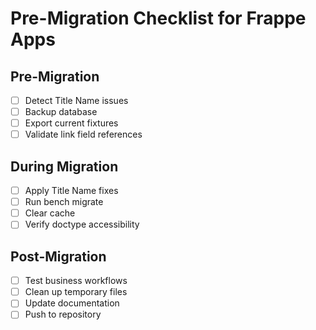 # Pre-Migration Checklist for Frappe Apps

## Pre-Migration
- [ ] Detect Title Name issues
- [ ] Backup database
- [ ] Export current fixtures
- [ ] Validate link field references

## During Migration
- [ ] Apply Title Name fixes
- [ ] Run bench migrate
- [ ] Clear cache
- [ ] Verify doctype accessibility

## Post-Migration
- [ ] Test business workflows
- [ ] Clean up temporary files
- [ ] Update documentation
- [ ] Push to repository
